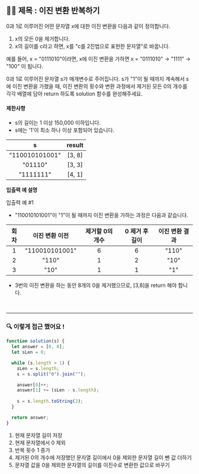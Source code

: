 ## ✍🏻 제목 : 이진 변환 반복하기
0과 1로 이루어진 어떤 문자열 x에 대한 이진 변환을 다음과 같이 정의합니다.

1. x의 모든 0을 제거합니다.
2. x의 길이를 c라고 하면, x를 "c를 2진법으로 표현한 문자열"로 바꿉니다.

예를 들어, x = "0111010"이라면, x에 이진 변환을 가하면 x = "0111010" -> "1111" -> "100" 이 됩니다.

0과 1로 이루어진 문자열 s가 매개변수로 주어집니다. s가 "1"이 될 때까지 계속해서 s에 이진 변환을 가했을 때, 이진 변환의 횟수와 변환 과정에서 제거된 모든 0의 개수를 각각 배열에 담아 return 하도록 solution 함수를 완성해주세요.

#### 제한사항
- s의 길이는 1 이상 150,000 이하입니다.
- s에는 '1'이 최소 하나 이상 포함되어 있습니다.

|s|result|
|:------:|:----:|
|"110010101001"|[3, 8]|
|"01110"|[3, 3]|
|"1111111"|[4, 1]|

**입출력 예 설명**

입출력 예 #1

- "110010101001"이 "1"이 될 때까지 이진 변환을 가하는 과정은 다음과 같습니다.

|회차|이진 변환 이전|제거할 0의 개수|0 제거 후 길이|이진 변환 결과|
|:----:|:----:|:------:|:----:|:-----:|
|1|"110010101001"|6|6|"110"|
|2|"110"|1|2|"10"|
|3|"10"|1|1|"1"|

- 3번의 이진 변환을 하는 동안 8개의 0을 제거했으므로, [3,8]을 return 해야 합니다.

</br>

---

### 🔍 이렇게 접근 했어요 !

```javascript
function solution(s) {
  let answer = [0, 0];
  let sLen = 0;

  while (s.length > 1) {
    sLen = s.length;
    s = s.split("0").join("");

    answer[0]++;
    answer[1] += (sLen - s.length);
    
    s = s.length.toString(2);
  }

  return answer;
}
```

1. 현재 문자열 길이 저장
2. 현재 문자열에서 0 제외
3. 반복 횟수 1 증가
4. 제거된 0의 개수에 저장했던 문자열 길이에서 0을 제외한 문자열 길이 뺀 값 더하기
5. 문자열 값을 0을 제외한 문자열의 길이를 이진수로 변환한 값으로 바꾸기